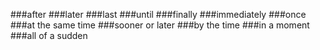 ###after
###later
###last
###until
###finally
###immediately
###once
###at the same time
###sooner or later
###by the time
###in a moment
###all of a sudden
